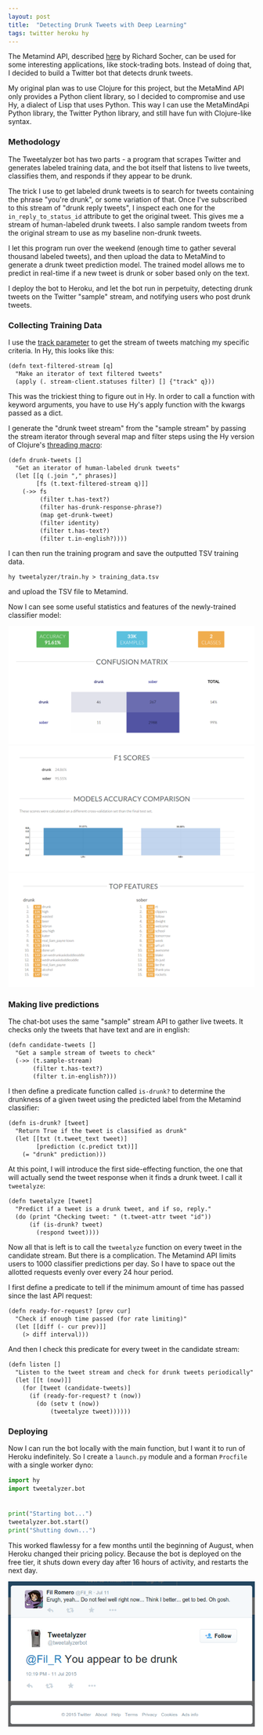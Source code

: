 ```yaml
---
layout: post
title:  "Detecting Drunk Tweets with Deep Learning"
tags: twitter heroku hy
---
```


The Metamind API, described [here][socher-talk] by Richard Socher, can
 be used for some interesting applications, like stock-trading bots. Instead
 of doing that, I decided to build a Twitter bot that detects drunk tweets.

My original plan was to use Clojure for this project, but the MetaMind API
 only provides a Python client library, so I decided to compromise and use
 Hy, a dialect of Lisp that uses Python. This way I can use the MetaMindApi
Python library, the Twitter Python library, and still have fun with
 Clojure-like syntax.

### Methodology

The Tweetalyzer bot has two parts - a program that scrapes Twitter and generates labeled training data, and the bot itself that listens to live tweets, classifies them, and responds if they appear to be drunk.

The trick I use to get labeled drunk tweets is to search for tweets containing the phrase "you're drunk", or some variation of that. Once I've subscribed to this stream of "drunk reply tweets", I inspect each one for the `in_reply_to_status_id` attribute to get the original tweet. This gives me a stream of human-labeled drunk tweets. I also sample random tweets from the original stream to use as my baseline non-drunk tweets.

I let this program run over the weekend (enough time to gather several thousand labeled tweets), and then upload the data to MetaMind to generate a drunk tweet prediction model. The trained model allows me to predict in real-time if a new tweet is drunk or sober based only on the text.

I deploy the bot to Heroku, and let the bot run in perpetuity, detecting drunk tweets on the Twitter "sample" stream, and notifying users who post drunk tweets.

### Collecting Training Data

I use the [track parameter][track-param] to get the stream of tweets matching my specific criteria. In Hy, this looks like this:

```hy
(defn text-filtered-stream [q]
  "Make an iterator of text filtered tweets"
  (apply (. stream-client.statuses filter) [] {"track" q}))
```

This was the trickiest thing to figure out in Hy. In order to call a function with keyword arguments, you have to use Hy's apply function with the kwargs passed as a dict.

I generate the "drunk tweet stream" from the "sample stream" by passing the stream iterator through several map and filter steps using the Hy version of Clojure's [threading macro][thread-last]:

```hy
(defn drunk-tweets []
  "Get an iterator of human-labeled drunk tweets"
  (let [[q (.join "," phrases)]
        [fs (t.text-filtered-stream q)]]
    (->> fs
         (filter t.has-text?)
         (filter has-drunk-response-phrase?)
         (map get-drunk-tweet)
         (filter identity)
         (filter t.has-text?)
         (filter t.in-english?))))
```

I can then run the training program and save the outputted TSV training data.

```
hy tweetalyzer/train.hy > training_data.tsv
```

and upload the TSV file to Metamind.

Now I can see some useful statistics and features of the newly-trained classifier model:

![Confusion Matrix](/images/tweetalyzer-model-1.png)
![Scores](/images/tweetalyzer-model-2.png)
![Features](/images/tweetalyzer-model-3.png)


### Making live predictions

The chat-bot uses the same "sample" stream API to gather live tweets. It checks only the tweets that have text and are in english:

```hy
(defn candidate-tweets []
  "Get a sample stream of tweets to check"
  (->> (t.sample-stream)
       (filter t.has-text?)
       (filter t.in-english?)))
```

I then define a predicate function called `is-drunk?` to determine the drunkness of a given tweet using the predicted label from the Metamind classifier:

```hy
(defn is-drunk? [tweet]
  "Return True if the tweet is classified as drunk"
  (let [[txt (t.tweet_text tweet)]
        [prediction (c.predict txt)]]
    (= "drunk" prediction)))
```

At this point, I will introduce the first side-effecting function, the one that will actually send the tweet response when it finds a drunk tweet. I call it `tweetalyze`:

```hy
(defn tweetalyze [tweet]
  "Predict if a tweet is a drunk tweet, and if so, reply."
  (do (print "Checking tweet: " (t.tweet-attr tweet "id"))
      (if (is-drunk? tweet)
        (respond tweet))))
```

Now all that is left is to call the `tweetalyze` function on every tweet in the candidate stream. But there is a complication. The Metamind API limits users to 1000 classifier predictions per day. So I have to space out the allotted requests evenly over every 24 hour period.

I first define a predicate to tell if the minimum amount of time has passed since the last API request:

```hy
(defn ready-for-request? [prev cur]
  "Check if enough time passed (for rate limiting)"
  (let [[diff (- cur prev)]]
    (> diff interval)))
```

And then I check this predicate for every tweet in the candidate stream:

```hy
(defn listen []
  "Listen to the tweet stream and check for drunk tweets periodically"
  (let [[t (now)]]
    (for [tweet (candidate-tweets)]
      (if (ready-for-request? t (now))
        (do (setv t (now))
            (tweetalyze tweet))))))
```

### Deploying

Now I can run the bot locally with the main function, but I want it to run of Heroku indefinitely. So I create a `launch.py` module and a forman `Procfile` with a single worker dyno:

```python
import hy
import tweetalyzer.bot


print("Starting bot...")
tweetalyzer.bot.start()
print("Shutting down...")
```

This worked flawlessy for a few months until the beginning of August, when Heroku changed their pricing policy. Because the bot is deployed on the free tier, it shuts down every day after 16 hours of activity, and restarts the next day.

![A drunk tweet](/images/drunk-tweet.png)


[socher-talk]:                      https://www.youtube.com/watch?v=tdLmf8t4oqM
[track-param]:                      https://dev.twitter.com/streaming/overview/request-parameters#track
[thread-last]:                      http://hy.readthedocs.org/en/latest/language/api.html#id3

